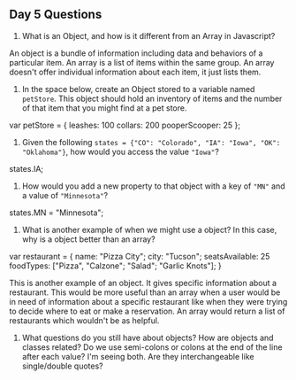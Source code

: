 ## Day 5 Questions

1. What is an Object, and how is it different from an Array in Javascript?

  An object is a bundle of information including data and behaviors of a particular item. An array is a list of items within the same group. An array doesn't offer individual information about each item, it just lists them.

1. In the space below, create an Object stored to a variable named `petStore`.  This object should hold an inventory of items and the number of that item that you might find at a pet store.

  var petStore = {
    leashes: 100
    collars: 200
    pooperScooper: 25
  };

1. Given the following `states = {"CO": "Colorado", "IA": "Iowa", "OK": "Oklahoma"}`, how would you access the value `"Iowa"`?

  states.IA;

1. How would you add a new property to that object with a key of `"MN"` and a value of `"Minnesota"`?

  states.MN = "Minnesota";

1. What is another example of when we might use a object?  In this case, why is a object better than an array?

  var restaurant = {
    name: "Pizza City";
    city: "Tucson";
    seatsAvailable: 25
    foodTypes: ["Pizza", "Calzone"; "Salad"; "Garlic Knots"];
  }

  This is another example of an object. It gives specific information about a restaurant. This would be more useful than an array when a user would be in need of information about a specific restaurant like when they were trying to decide where to eat or make a reservation. An array would return a list of restaurants which wouldn't be as helpful.

1. What questions do you still have about objects?
  How are objects and classes related?
  Do we use semi-colons or colons at the end of the line after each value? I'm seeing both. Are they interchangeable like single/double quotes?

